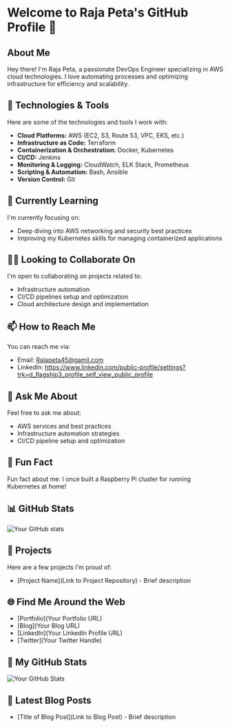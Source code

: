 # Welcome to Raja Peta's GitHub Profile 👋

## About Me

Hey there! I'm Raja Peta, a passionate DevOps Engineer specializing in AWS cloud technologies. I love automating processes and optimizing infrastructure for efficiency and scalability.

## 🔧 Technologies & Tools

Here are some of the technologies and tools I work with:

- **Cloud Platforms:** AWS (EC2, S3, Route 53, VPC, EKS, etc.)
- **Infrastructure as Code:** Terraform
- **Containerization & Orchestration:** Docker, Kubernetes
- **CI/CD:** Jenkins
- **Monitoring & Logging:** CloudWatch, ELK Stack, Prometheus
- **Scripting & Automation:** Bash, Ansible
- **Version Control:** Git

## 🌱 Currently Learning

I'm currently focusing on:

- Deep diving into AWS networking and security best practices
- Improving my Kubernetes skills for managing containerized applications

## 👯‍♀️ Looking to Collaborate On

I'm open to collaborating on projects related to:

- Infrastructure automation
- CI/CD pipelines setup and optimization
- Cloud architecture design and implementation

## 📫 How to Reach Me

You can reach me via:

- Email: Rajapeta45@gamil.com
- LinkedIn: https://www.linkedin.com/public-profile/settings?trk=d_flagship3_profile_self_view_public_profile

## 💬 Ask Me About

Feel free to ask me about:

- AWS services and best practices
- Infrastructure automation strategies
- CI/CD pipeline setup and optimization

## 📝 Fun Fact

Fun fact about me: I once built a Raspberry Pi cluster for running Kubernetes at home!

## 📊 GitHub Stats

![Your GitHub stats](https://github-readme-stats.vercel.app/api?username=your-username&show_icons=true&theme=radical)

## 📄 Projects

Here are a few projects I'm proud of:

- [Project Name](Link to Project Repository) - Brief description

## 🌐 Find Me Around the Web

- [Portfolio](Your Portfolio URL)
- [Blog](Your Blog URL)
- [LinkedIn](Your LinkedIn Profile URL)
- [Twitter](Your Twitter Handle)

## 🚀 My GitHub Stats

![Your GitHub Stats](https://github-readme-stats.vercel.app/api?username=your-username&show_icons=true)

## 📝 Latest Blog Posts

- [Title of Blog Post](Link to Blog Post) - Brief description
